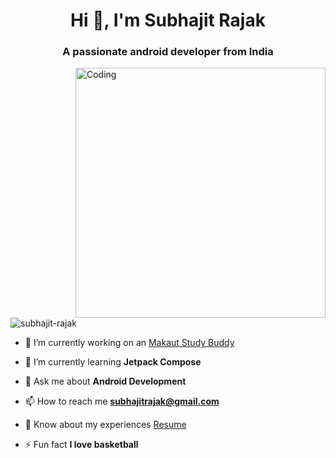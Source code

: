 <h1 align="center">Hi 👋, I'm Subhajit Rajak</h1>
<h3 align="center">A passionate android developer from India</h3>
<img align="right" alt="Coding" width="400" src="https://leetcard.jacoblin.cool/subhajitrajak?ext=heatmap&theme=light">

<p align="left"> <img src="https://komarev.com/ghpvc/?username=subhajit-rajak&label=Profile%20views&color=0e75b6&style=flat" alt="subhajit-rajak" /> </p>


- 🔭 I’m currently working on an [Makaut Study Buddy](https://github.com/subhajit-rajak/makaut-study-buddy)

- 🌱 I’m currently learning **Jetpack Compose**

- 💬 Ask me about **Android Development**

- 📫 How to reach me **subhajitrajak@gmail.com**

- 📄 Know about my experiences [Resume](https://drive.google.com/file/d/1Onc9dqCDbRnfzEgQH2DCJLMuzE7plgwO/view?usp=drive_link)

- ⚡ Fun fact **I love basketball**

